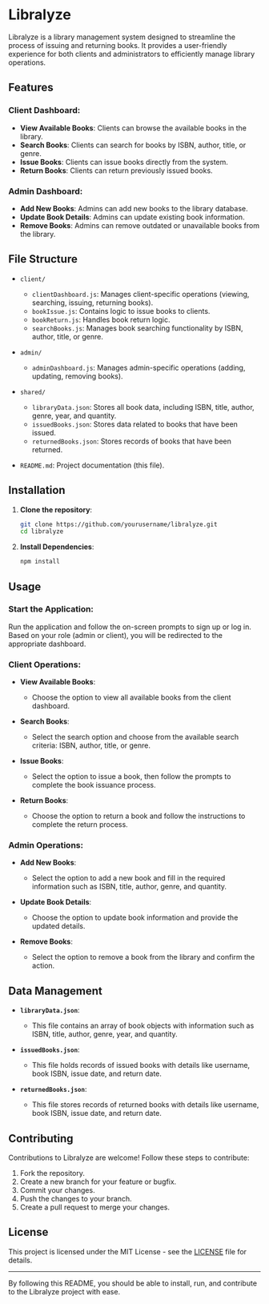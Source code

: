 # Libralyze

Libralyze is a library management system designed to streamline the process of issuing and returning books. It provides a user-friendly experience for both clients and administrators to efficiently manage library operations.

## Features

### Client Dashboard:

- **View Available Books**: Clients can browse the available books in the library.
- **Search Books**: Clients can search for books by ISBN, author, title, or genre.
- **Issue Books**: Clients can issue books directly from the system.
- **Return Books**: Clients can return previously issued books.

### Admin Dashboard:

- **Add New Books**: Admins can add new books to the library database.
- **Update Book Details**: Admins can update existing book information.
- **Remove Books**: Admins can remove outdated or unavailable books from the library.

## File Structure

- `client/`

  - `clientDashboard.js`: Manages client-specific operations (viewing, searching, issuing, returning books).
  - `bookIssue.js`: Contains logic to issue books to clients.
  - `bookReturn.js`: Handles book return logic.
  - `searchBooks.js`: Manages book searching functionality by ISBN, author, title, or genre.

- `admin/`

  - `adminDashboard.js`: Manages admin-specific operations (adding, updating, removing books).

- `shared/`

  - `libraryData.json`: Stores all book data, including ISBN, title, author, genre, year, and quantity.
  - `issuedBooks.json`: Stores data related to books that have been issued.
  - `returnedBooks.json`: Stores records of books that have been returned.

- `README.md`: Project documentation (this file).

## Installation

1. **Clone the repository**:

   ```bash
   git clone https://github.com/yourusername/libralyze.git
   cd libralyze
   ```

2. **Install Dependencies**:
   ```bash
   npm install
   ```

## Usage

### Start the Application:

Run the application and follow the on-screen prompts to sign up or log in. Based on your role (admin or client), you will be redirected to the appropriate dashboard.

### Client Operations:

- **View Available Books**:

  - Choose the option to view all available books from the client dashboard.

- **Search Books**:
  - Select the search option and choose from the available search criteria: ISBN, author, title, or genre.
- **Issue Books**:
  - Select the option to issue a book, then follow the prompts to complete the book issuance process.
- **Return Books**:
  - Choose the option to return a book and follow the instructions to complete the return process.

### Admin Operations:

- **Add New Books**:

  - Select the option to add a new book and fill in the required information such as ISBN, title, author, genre, and quantity.

- **Update Book Details**:
  - Choose the option to update book information and provide the updated details.
- **Remove Books**:
  - Select the option to remove a book from the library and confirm the action.

## Data Management

- **`libraryData.json`**:

  - This file contains an array of book objects with information such as ISBN, title, author, genre, year, and quantity.

- **`issuedBooks.json`**:

  - This file holds records of issued books with details like username, book ISBN, issue date, and return date.

- **`returnedBooks.json`**:
  - This file stores records of returned books with details like username, book ISBN, issue date, and return date.

## Contributing

Contributions to Libralyze are welcome! Follow these steps to contribute:

1. Fork the repository.
2. Create a new branch for your feature or bugfix.
3. Commit your changes.
4. Push the changes to your branch.
5. Create a pull request to merge your changes.

## License

This project is licensed under the MIT License - see the [LICENSE](LICENSE) file for details.

---

By following this README, you should be able to install, run, and contribute to the Libralyze project with ease.
